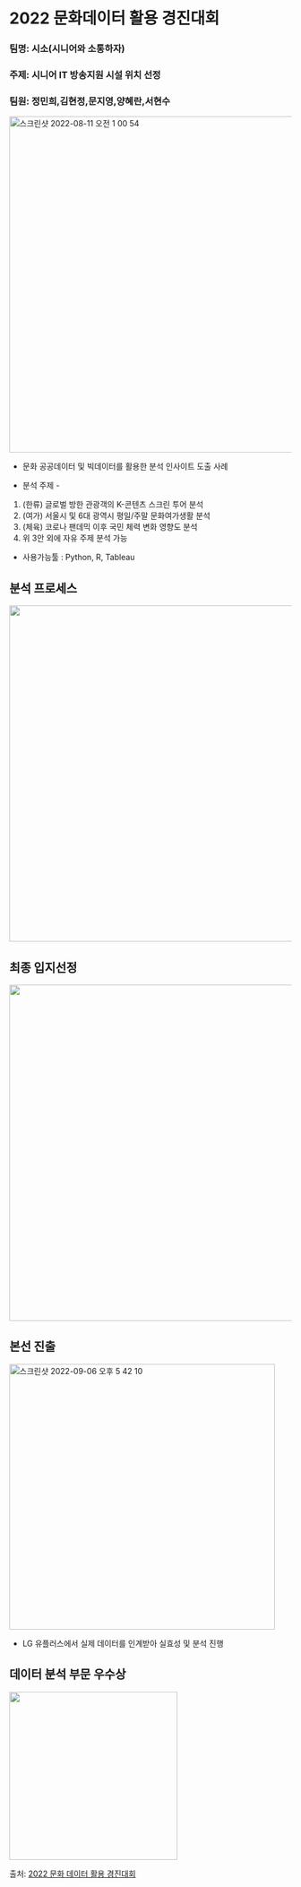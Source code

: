 # 2022 문화데이터 활용 경진대회

### 팀명: 시소(시니어와 소통하자)
### 주제: 시니어 IT 방송지원 시설 위치 선정
### 팀원: 정민희,김현정,문지영,양혜란,서현수


<img width="600" alt="스크린샷 2022-08-11 오전 1 00 54" src="https://user-images.githubusercontent.com/103649749/183957498-9b09e481-1aab-43d1-ba5a-8328059fe264.png">

* 문화 공공데이터 및 빅데이터를 활용한 분석 인사이트 도출 사례
- 분석 주제 -
1) (한류) 글로벌 방한 관광객의 K-콘텐츠 스크린 투어 분석
2) (여가) 서울시 및 6대 광역시 평일/주말 문화여가생활 분석
3) (체육) 코로나 팬데믹 이후 국민 체력 변화 영향도 분석
4) 위 3안 외에 자유 주제 분석 가능
* 사용가능툴 : Python, R, Tableau

## 분석 프로세스
<img width="600" src="https://user-images.githubusercontent.com/103649749/183958762-a659508f-0cf6-456c-b50a-c867151cfa6f.png">

## 최종 입지선정
<img width="600" src="https://user-images.githubusercontent.com/103649749/183958789-ab3886ca-4c76-47d9-8ccd-2eec3a699d18.png">

## 본선 진출
<img width="474" alt="스크린샷 2022-09-06 오후 5 42 10" src="https://user-images.githubusercontent.com/103649749/188589375-ba47e578-b91e-4eb6-8074-19c8b4c162f3.png">

* LG 유플러스에서 실제 데이터를 인계받아 실효성 및 분석 진행

## 데이터 분석 부문 우수상
<img width="300" src="https://user-images.githubusercontent.com/103649749/203088586-dfb8868c-3523-452d-809b-51acdfc62491.jpeg">

출처: [2022 문화 데이터 활용 경진대회](https://www.culture.go.kr/data/contest/about01.do)
